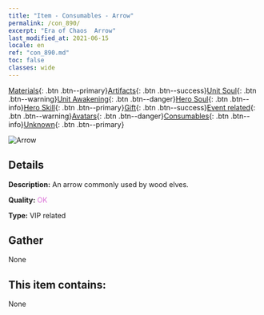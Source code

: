 ```yaml
---
title: "Item - Consumables - Arrow"
permalink: /con_890/
excerpt: "Era of Chaos  Arrow"
last_modified_at: 2021-06-15
locale: en
ref: "con_890.md"
toc: false
classes: wide
---
```

 [Materials](/Items/){: .btn .btn--primary}[Artifacts](/Items/Artifacts/){: .btn .btn--success}[Unit Soul](/Items/UnitSoul/){: .btn .btn--warning}[Unit Awakening](/Items/UnitAwakening/){: .btn .btn--danger}[Hero Soul](/Items/HeroSoul/){: .btn .btn--info}[Hero Skill](/Items/HeroSkill/){: .btn .btn--primary}[Gift](/Items/Gift/){: .btn .btn--success}[Event related](/Items/Events/){: .btn .btn--warning}[Avatars](/Items/Avatars/){: .btn .btn--danger}[Consumables](/Items/Consumables/){: .btn .btn--info}[Unknown](/Items/Unknown/){: .btn .btn--primary}

 ![Arrow](/images/t/i_arrow.png)

## Details
 **Description:** An arrow commonly used by wood elves.

 **Quality:** <span style="color: #DA70D6">OK</span>

 **Type:** VIP related

## Gather

  None

## This item contains:

  None

